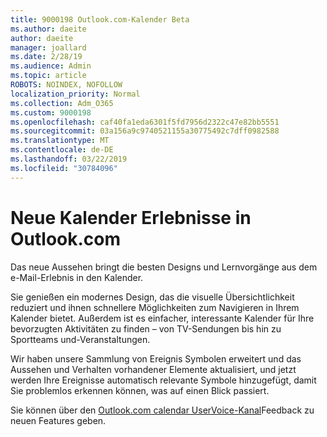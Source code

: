```yaml
---
title: 9000198 Outlook.com-Kalender Beta
ms.author: daeite
author: daeite
manager: joallard
ms.date: 2/28/19
ms.audience: Admin
ms.topic: article
ROBOTS: NOINDEX, NOFOLLOW
localization_priority: Normal
ms.collection: Adm_O365
ms.custom: 9000198
ms.openlocfilehash: caf40fa1eda6301f5fd7956d2322c47e82bb5551
ms.sourcegitcommit: 03a156a9c9740521155a30775492c7dff0982588
ms.translationtype: MT
ms.contentlocale: de-DE
ms.lasthandoff: 03/22/2019
ms.locfileid: "30784096"
---
```

# <a name="new-calendar-experiences-coming-to-outlookcom"></a>Neue Kalender Erlebnisse in Outlook.com

Das neue Aussehen bringt die besten Designs und Lernvorgänge aus dem e-Mail-Erlebnis in den Kalender.

Sie genießen ein modernes Design, das die visuelle Übersichtlichkeit reduziert und ihnen schnellere Möglichkeiten zum Navigieren in Ihrem Kalender bietet. Außerdem ist es einfacher, interessante Kalender für Ihre bevorzugten Aktivitäten zu finden – von TV-Sendungen bis hin zu Sportteams und-Veranstaltungen.

Wir haben unsere Sammlung von Ereignis Symbolen erweitert und das Aussehen und Verhalten vorhandener Elemente aktualisiert, und jetzt werden Ihre Ereignisse automatisch relevante Symbole hinzugefügt, damit Sie problemlos erkennen können, was auf einen Blick passiert.

Sie können über den [Outlook.com calendar UserVoice-Kanal](https://outlook.uservoice.com/forums/601444-new-experiences-in-outlook-com?category_id=209197)Feedback zu neuen Features geben.